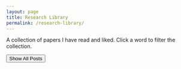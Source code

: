 ```yaml
---
layout: page
title: Research Library
permalink: /research-library/
---
```


A collection of papers I have read and liked.
Click a word to filter the collection.

<style>
  #back-to-top {
    display: none;
    position: fixed;
    bottom: 20px;
    right: 20px;
    z-index: 99;
    font-size: 18px;
    border: none;
    outline: none;
    background-color: #555;
    color: white;
    cursor: pointer;
    padding: 10px;
    border-radius: 4px;
  }

  #back-to-top:hover {
    background-color: #333;
  }
</style>

<script>
  window.onscroll = function() {
    scrollFunction();
  };

  function scrollFunction() {
    if (document.body.scrollTop > 20 || document.documentElement.scrollTop > 20) {
      document.getElementById('back-to-top').style.display = 'block';
    } else {
      document.getElementById('back-to-top').style.display = 'none';
    }
  }
</script>

<script>
  // Load the precomputed word-to-posts map
  const wordToPostsMap = {{ site.data.wordToPostsMap | jsonify }};

  var postsData = [
    {% for post in site.categories.research %}
      {
        "title": "{{ post.title | escape | replace: '&amp;', '&' | replace: '&lt;', '<' | replace: '&gt;', '>' | replace: '&quot;', '"' | replace: '&#39;', "'" }}",
        "url": "{{ post.url | absolute_url }}",
        "date": "{{ post.date | date: '%B %d, %Y' }}",
        "summary": "{{ post.summary | escape | strip_newlines | replace: '&amp;', '&' | replace: '&lt;', '<' | replace: '&gt;', '>' | replace: '&quot;', '"' | replace: '&#39;', "'" }}"
      },
    {% endfor %}
  ];


function displayAllPosts() {
  document.querySelectorAll('#word-cloud span').forEach(el => el.classList.remove('clicked-word'));
  const postsContainer = document.getElementById('posts-container');
  if (!postsContainer) return;
  postsContainer.innerHTML = ''; // Clear previous content

  const listElement = document.createElement('ul');
  postsData.forEach(post => {
    const postItem = document.createElement('li');
    
    const postLink = document.createElement('a');
    postLink.href = post.url;
    postLink.innerText = post.title;
    postLink.target = "_blank"; // open in new tab
    
    const postDate = document.createElement('div');
    postDate.innerText = post.date;
    postDate.className = 'date-italic';
    
    const postSummary = document.createElement('div');
    postSummary.innerText = post.summary;

    postItem.appendChild(postLink);
    postItem.appendChild(document.createElement('br'));
    postItem.appendChild(postDate);
    postItem.appendChild(postSummary);
    postItem.appendChild(document.createElement('br'));
    
    listElement.appendChild(postItem);
  });
  postsContainer.appendChild(listElement);
}

document.addEventListener('DOMContentLoaded', function() {
  // Convert wordToPostsMap to an array of [word, posts] pairs
  const wordPostsPairs = Object.keys(wordToPostsMap).map(word => [word, wordToPostsMap[word]]);

  // Sort the pairs by the number of posts in descending order and keep only the top k
  const cloudSize = 80
  const topWords = wordPostsPairs.sort((a, b) => b[1].length - a[1].length).slice(0, cloudSize);

  const wordCloudContainer = document.getElementById('word-cloud');
  wordCloudContainer.innerHTML = ''; // Clear previous word cloud, if any

  // Assuming topWords is sorted by frequency, descending
  const maxFrequency = topWords[0][1].length; // The frequency of the most common word
  const minFrequency = topWords[topWords.length - 1][1].length; // The frequency of the least common word

  topWords.forEach(([word, posts]) => {
    const frequency = posts.length;
    const basefontsize = 16
    const scale = (frequency - minFrequency) / (maxFrequency - minFrequency);
    const fontSize = basefontsize + (scale * basefontsize); // 16px is the base size, and we scale up to double this size

    const wordElement = document.createElement('span');
    wordElement.style.fontSize = `${fontSize}px`; // Set the dynamically calculated font size
    wordElement.innerText = word;
    wordElement.style.cursor = 'pointer';
    wordElement.style.color = getRandomColor();
    wordElement.title = `Frequency: ${frequency}`;
    wordElement.onclick = function() {
      displayPostsForWord(word); 
      document.querySelectorAll('#word-cloud span').forEach(el => el.classList.remove('clicked-word'));
      this.classList.add('clicked-word');
      };
    wordCloudContainer.appendChild(wordElement);
    wordCloudContainer.appendChild(document.createTextNode(' ')); // For spacing
  });

  displayAllPosts(); // Initially show all posts

  // Add Back-To-Top button
    document.getElementById('back-to-top').addEventListener('click', function() {
      document.body.scrollTop = 0;
      document.documentElement.scrollTop = 0;
    });
});

function getRandomColor() {
    // Generate a random hue from 0 to 360
    const hue = Math.floor(Math.random() * 360);
    // Set saturation to 100% and lightness to 50% for vivid colors
    return `hsl(${hue}, 100%, 40%)`;
}

function displayPostsForWord(word) {
  const postsContainer = document.getElementById('posts-container');
  if (!postsContainer) return;
  postsContainer.innerHTML = ''; // Clear previous content
  
  let relatedPosts = wordToPostsMap[word];
  if (relatedPosts && relatedPosts.length > 0) {
    // Sort posts by date
    relatedPosts = relatedPosts.sort((a, b) => {
      // Assuming the date is in a format like "5 Jun 2017"
      const dateA = new Date(a.date);
      const dateB = new Date(b.date);
      return dateB - dateA; // Sort in descending order (newest first)
    });

    const listElement = document.createElement('ul');
    relatedPosts.forEach(post => {
      const postItem = document.createElement('li');
      
      const postLink = document.createElement('a');
      postLink.href = post.url;
      postLink.innerText = post.title;
      postLink.target = "_blank"; // open in new tab
      
      const postDate = document.createElement('div');
      postDate.innerText = post.date;
      postDate.className = 'date-italic';
      
      const postSummary = document.createElement('div');
      postSummary.innerText = post.summary;

      postItem.appendChild(postLink);
      postItem.appendChild(document.createElement('br'));
      postItem.appendChild(postDate);
      postItem.appendChild(postSummary);
      postItem.appendChild(document.createElement('br'));
      
      listElement.appendChild(postItem);
    });
    postsContainer.appendChild(listElement);
  } else {
    postsContainer.innerHTML = '<p>No posts found for this word.</p>';
  }
}


</script>

<head>
  <!-- Other head elements -->
  <style>
    #word-cloud {
      display: flex;
      flex-wrap: wrap;
      justify-content: space-evenly;
      align-items: flex-start;
      text-align: justify;
      line-height: 0.9;
    }
    #word-cloud span {
      margin-right: 4px; /* Horizontal spacing between words */
      margin-left: 4px; /* Horizontal spacing between words */
      margin-top: 4px; /* Vertical spacing between lines of words */
      margin-bottom: 4px; /* Vertical spacing between lines of words */
    }
    .date-italic {
      font-style: italic;
    }
    .clicked-word {
      font-weight: bold;
      text-decoration: underline;
    }
  </style>
</head>


<div id="word-cloud"></div>
<button id="show-all-posts">Show All Posts</button>
<script> document.getElementById('show-all-posts').addEventListener('click', displayAllPosts); </script>
<br><br>
<div id="posts-container"></div>

<button id="back-to-top" title="Go to top">&#8593;</button>
